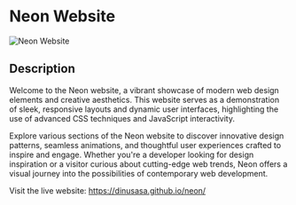 # Neon Website

![Neon Website](./![image](https://github.com/user-attachments/assets/b097b223-5836-40c8-ad51-9000caf208db)
)

## Description
Welcome to the Neon website, a vibrant showcase of modern web design elements and creative aesthetics. This website serves as a demonstration of sleek, responsive layouts and dynamic user interfaces, highlighting the use of advanced CSS techniques and JavaScript interactivity.

Explore various sections of the Neon website to discover innovative design patterns, seamless animations, and thoughtful user experiences crafted to inspire and engage. Whether you're a developer looking for design inspiration or a visitor curious about cutting-edge web trends, Neon offers a visual journey into the possibilities of contemporary web development.

Visit the live website: https://dinusasa.github.io/neon/


